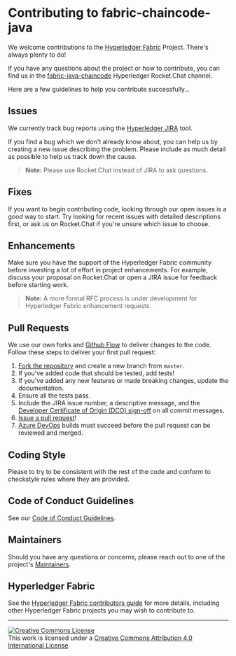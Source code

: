 # Contributing to fabric-chaincode-java

We welcome contributions to the [Hyperledger Fabric](https://hyperledger-fabric.readthedocs.io) Project. There's always plenty to do!

If you have any questions about the project or how to contribute, you can find us in the [fabric-java-chaincode](https://chat.hyperledger.org/channel/fabric-java-chaincode) Hyperledger Rocket.Chat channel.

Here are a few guidelines to help you contribute successfully...

## Issues

We currently track bug reports using the [Hyperledger JIRA](https://jira.hyperledger.org/issues/?jql=project+%3D+FAB+AND+component+%3D+fabric-chaincode-java) tool.

If you find a bug which we don't already know about, you can help us by creating a new issue describing the problem. Please include as much detail as possible to help us track down the cause.

> **Note:** Please use Rocket.Chat instead of JIRA to ask questions.

## Fixes

If you want to begin contributing code, looking through our open issues is a good way to start. Try looking for recent issues with detailed descriptions first, or ask us on Rocket.Chat if you're unsure which issue to choose.

## Enhancements

Make sure you have the support of the Hyperledger Fabric community before investing a lot of effort in project enhancements. For example, discuss your proposal on Rocket.Chat or open a JIRA issue for feedback before starting work.

> **Note:** A more formal RFC process is under development for Hyperledger Fabric enhancement requests.

## Pull Requests

We use our own forks and [Github Flow](https://guides.github.com/introduction/flow/index.html) to deliver changes to the code. Follow these steps to deliver your first pull request:

1. [Fork the repository](https://guides.github.com/activities/forking/#fork) and create a new branch from `master`.
2. If you've added code that should be tested, add tests!
3. If you've added any new features or made breaking changes, update the documentation.
4. Ensure all the tests pass.
5. Include the JIRA issue number, a descriptive message, and the [Developer Certificate of Origin (DCO) sign-off](https://github.com/probot/dco#how-it-works) on all commit messages.
6. [Issue a pull request](https://guides.github.com/activities/forking/#making-a-pull-request)!
7. [Azure DevOps](https://dev.azure.com/Hyperledger/Fabric-Chaincode-Java) builds must succeed before the pull request can be reviewed and merged.

## Coding Style

Please to try to be consistent with the rest of the code and conform to checkstyle rules where they are provided.

## Code of Conduct Guidelines <a name="conduct"></a>

See our [Code of Conduct Guidelines](../blob/master/CODE_OF_CONDUCT.md).

## Maintainers <a name="maintainers"></a>

Should you have any questions or concerns, please reach out to one of the project's [Maintainers](../blob/master/MAINTAINERS.md).

## Hyperledger Fabric

See the
[Hyperledger Fabric contributors guide](http://hyperledger-fabric.readthedocs.io/en/latest/CONTRIBUTING.html) for more details, including other Hyperledger Fabric projects you may wish to contribute to.

---

[![Creative Commons License](https://i.creativecommons.org/l/by/4.0/88x31.png)](http://creativecommons.org/licenses/by/4.0/)  
This work is licensed under a [Creative Commons Attribution 4.0 International License](http://creativecommons.org/licenses/by/4.0/)
